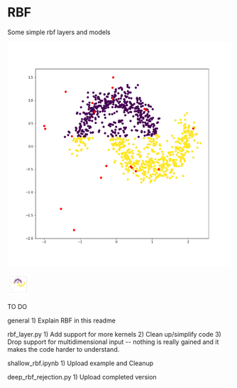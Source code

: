 # RBF
Some simple rbf layers and models



![](rbf_centers.gif)

<img src="rbf_centers.gif" width="48">




TO DO

general
	1) Explain RBF in this readme

rbf_layer.py
	1) Add support for more kernels
	2) Clean up/simplify code
	3) Drop support for multidimensional input -- nothing is really gained and it makes the code harder to understand.

shallow_rbf.ipynb
	1) Upload example and Cleanup

deep_rbf_rejection.py
	1) Upload completed version
